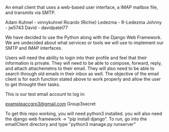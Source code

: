 An email client that uses a web-based user interface, a IMAP mailbox file, and transmits via SMTP.

Adam Kuhnel - vinnykuhnel Ricardo (Richie) Ledezma - R-Ledezma Johnny - jw5743 David - davidpatel77

We have decided to use the Python along with the Django Web Framework. We are undecided about what services or tools we will use to implement our SMTP and IMAP interfaces.

Users will need the ability to login into their profile and feel that their information is private. They will need to be able to compose, forward, reply, and attach attachemetns to their email. They will also need to be able to search through old emails in their inbox as well. The objective of the email client is for each function stated above to work properly and allow the user to get throught their tasks.

This is our test email account to log in:

exampleaccgrp3@gmail.com
Group3secret

To get this repo working, you will need python3 installed.
you will also need the django web framework -> "pip install django".
To run, go into the emailClient directory and type "python3 manage.py runserver"
